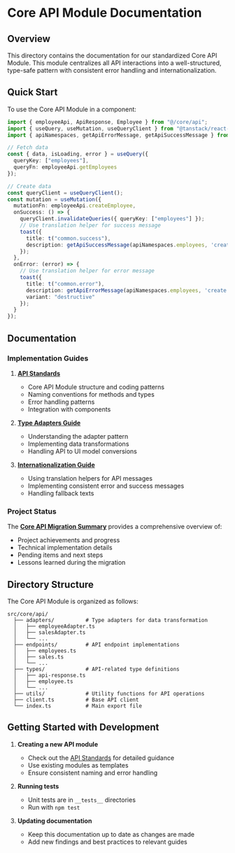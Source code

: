 # Core API Module Documentation

## Overview
This directory contains the documentation for our standardized Core API Module. This module centralizes all API interactions into a well-structured, type-safe pattern with consistent error handling and internationalization.

## Quick Start
To use the Core API Module in a component:

```typescript
import { employeeApi, ApiResponse, Employee } from "@/core/api";
import { useQuery, useMutation, useQueryClient } from "@tanstack/react-query";
import { apiNamespaces, getApiErrorMessage, getApiSuccessMessage } from "@/i18n/i18n";

// Fetch data
const { data, isLoading, error } = useQuery({
  queryKey: ["employees"],
  queryFn: employeeApi.getEmployees
});

// Create data
const queryClient = useQueryClient();
const mutation = useMutation({
  mutationFn: employeeApi.createEmployee,
  onSuccess: () => {
    queryClient.invalidateQueries({ queryKey: ["employees"] });
    // Use translation helper for success message
    toast({
      title: t("common.success"),
      description: getApiSuccessMessage(apiNamespaces.employees, 'create')
    });
  },
  onError: (error) => {
    // Use translation helper for error message
    toast({
      title: t("common.error"),
      description: getApiErrorMessage(apiNamespaces.employees, 'create'),
      variant: "destructive"
    });
  }
});
```

## Documentation

### Implementation Guides

1. [**API Standards**](./API_STANDARDS.md)
   - Core API Module structure and coding patterns
   - Naming conventions for methods and types
   - Error handling patterns
   - Integration with components

2. [**Type Adapters Guide**](./TYPE_ADAPTERS.md)
   - Understanding the adapter pattern
   - Implementing data transformations
   - Handling API to UI model conversions

3. [**Internationalization Guide**](./I18N_QUICKREF.md)
   - Using translation helpers for API messages
   - Implementing consistent error and success messages
   - Handling fallback texts

### Project Status

The [**Core API Migration Summary**](./FINAL_STEPS.md) provides a comprehensive overview of:
- Project achievements and progress
- Technical implementation details
- Pending items and next steps
- Lessons learned during the migration

## Directory Structure

The Core API Module is organized as follows:

```
src/core/api/
  ├── adapters/          # Type adapters for data transformation
  │   ├── employeeAdapter.ts
  │   ├── salesAdapter.ts
  │   └── ...
  ├── endpoints/         # API endpoint implementations
  │   ├── employees.ts
  │   ├── sales.ts
  │   └── ...
  ├── types/             # API-related type definitions
  │   ├── api-response.ts
  │   ├── employee.ts
  │   └── ...
  ├── utils/             # Utility functions for API operations
  ├── client.ts          # Base API client
  └── index.ts           # Main export file
```

## Getting Started with Development

1. **Creating a new API module**
   - Check out the [API Standards](./API_STANDARDS.md) for detailed guidance
   - Use existing modules as templates
   - Ensure consistent naming and error handling

2. **Running tests**
   - Unit tests are in `__tests__` directories
   - Run with `npm test`

3. **Updating documentation**
   - Keep this documentation up to date as changes are made
   - Add new findings and best practices to relevant guides 